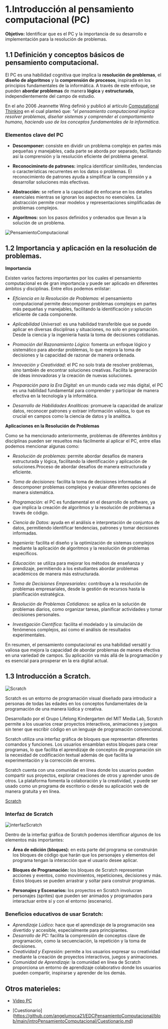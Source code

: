 # 1.Introducción al pensamiento computacional (PC)

**Objetivo:** Identificar que es el PC y la importancia de su desarrollo e implementación para la resolución de problemas.

## 1.1 Definición y conceptos básicos de pensamiento computacional.
El PC es una habilidad cognitiva que implica la **resolución de problemas**, el **diseño de algoritmos** y la **comprensión de procesos**, inspirada en los principios fundamentales de la informática. A través de este enfoque, se pueden **abordar problemas** de manera **lógica** y **estructurada**, independientemente del campo de estudio. 

En el año 2006 Jeannette Wing definió y publicó al artículo [Computational Thinking](https://www.cs.cmu.edu/~15110-s13/Wing06-ct.pdf) en el cual planteó que: *"el pensamiento computacional implica resolver problemas, diseñar sistemas y comprender el comportamiento humano, haciendo uso de los conceptos fundamentales de la informática*. 

### Elementos clave del PC

- **Descomponer:** consiste en dividir un problema complejo en partes más pequeñas y manejables, cada parte se aborda por separado, facilitando así la comprensión y la resolución eficiente del problema general.

- **Reconocimineto de patrones:** implica identificar similitudes, tendencias o características recurrentes en los datos o problemas. El reconocimiento de patrones ayuda a simplificar la comprensión y a desarrollar soluciones más efectivas.

- **Abstracción:** se refiere a la capacidad de enfocarse en los detalles esenciales mientras se ignoran los
aspectos no esenciales. La abstracción permite crear modelos y representaciones simplificadas de problemas complejos.

- **Algoritmos:** son los pasos definidos y ordenados que llevan a la solución de un problema.

![PensamientoComputacional](https://github.com/angelumoca21/EDCPensamientoComputacional/blob/main/imagenes/pensamientoComputacional.png)

## 1.2 Importancia y aplicación en la resolución de problemas.

**Importancia**

Existen varios factores importantes por los cuales el pensamiento computacional es de gran importancia y puede ser aplicado en diferentes ámbitos y disciplinas. Entre ellos podemos enlistar:

- *Eficiencia en la Resolución de Problemas:* el pensamiento computacional permite descomponer problemas complejos en partes más pequeñas y manejables, facilitando la identificación y solución eficiente de cada
componente.

- *Aplicabilidad Universal:* es una habilidad transferible que se puede aplicar en diversas disciplinas y situaciones, no solo en programación. Desde la ciencia y la ingeniería hasta la toma de decisiones cotidianas.

- *Promoción del Razonamiento Lógico:* fomenta un enfoque lógico y sistemático para abordar problemas, lo que mejora la toma de decisiones y la capacidad de razonar de manera ordenada.

- *Innovación y Creatividad*: el PC no solo trata de resolver problemas, sino también de encontrar soluciones creativas. Facilita la generación de ideas innovadoras y la creación de nuevas soluciones.

- *Preparación para la Era Digital:* en un mundo cada vez más digital, el PC es una habilidad fundamental para comprender y participar de manera efectiva en la tecnología y la informática.

- *Desarrollo de Habilidades Analíticas:* promueve la capacidad de analizar datos, reconocer patrones y extraer información valiosa, lo que es crucial en campos como la ciencia de datos y la analítica.

**Aplicaciones en la Resolución de Problemas**

Como se ha mencionado anteriormente, problemas de diferentes ámbitos y disciplinas pueden ser resueltos más fácilmente al aplicar el PC, entre ellas podemos mencionar algunas como:
- *Resolución de problemas:* permite abordar desafíos de manera estructurada y lógica, facilitando la identificación y aplicación de soluciones.Proceso de abordar desafíos de manera estructurada y eficiente.

- *Toma de decisiones:* facilita la toma de decisiones informadas al descomponer problemas complejos y evaluar diferentes opciones de manera sistemática.

- *Programación:* el PC es fundamental en el desarrollo de software, ya que implica la creación de algoritmos y la resolución de problemas a través de código.

- *Ciencia de Datos:* ayuda en el análisis e interpretación de conjuntos de datos, permitiendo identificar tendencias, patrones y tomar decisiones informadas.

- *Ingeniería:* facilita el diseño y la optimización de sistemas complejos mediante la aplicación de algoritmos y la resolución de problemas específicos.

- *Educación:* se utiliza para mejorar los métodos de enseñanza y prendizaje, permitiendo a los estudiantes abordar problemas académicos de manera más estructurada.

- *Toma de Decisiones Empresariales:* contribuye a la resolución de problemas empresariales, desde la gestión de recursos hasta la planificación estratégica.

- *Resolución de Problemas Cotidianos:* se aplica en la solución de problemas diarios, como organizar tareas, planificar actividades y tomar decisiones personales.

- *Investigación Científica*: facilita el modelado y la simulación de fenómenos complejos, así como el análisis de resultados experimentales.

En resumen, el pensamiento computacional es una habilidad versátil y valiosa que mejora la capacidad de abordar problemas de manera efectiva en una variedad de campos. Su aplicación va más allá de la programación y es esencial para prosperar en la era digital actual.

## 1.3 Introducción a Scratch.

![Scratch](https://github.com/angelumoca21/EDCPensamientoComputacional/blob/main/imagenes/scratch.jpg)

Scratch es un entorno de programación visual diseñado para introducir a personas de todas las edades en los conceptos fundamentales de la programación de una manera lúdica y creativa. 

Desarrollado por el Grupo Lifelong Kindergarten del MIT Media Lab, Scratch permite a los usuarios crear proyectos interactivos, animaciones y juegos sin tener que escribir código en un lenguaje de programación convencional.

Scratch utiliza una interfaz gráfica de bloques que representan diferentes comandos y funciones. Los usuarios ensamblan estos bloques para crear programas, lo que facilita el aprendizaje de conceptos de programación sin la necesidad de codificación textual además de que facilita la experimentación y la corrección de errores.

Scratch cuenta con una comunidad en línea donde los usuarios pueden compartir sus proyectos, explorar
creaciones de otros y aprender unos de otros. La plataforma fomenta la colaboración y la creatividad, y puede ser usado como un programa de escritorio o desde su aplicación
web de manera gratuita y en línea.

[Scratch](https://scratch.mit.edu/)

### Interfaz de Scratch
![interfazScratch](https://github.com/angelumoca21/EDCPensamientoComputacional/blob/main/imagenes/interfazScratch.png)

Dentro de la interfaz gráfica de Scratch podemos identificar algunos de los elementos más importantes:
- **Área de edición (bloques):** en esta parte del programa se construirán los bloques de código que harán que los personajes y elementos del programa tengan la interacción que el usuario desee aplicar.

- **Bloques de Programación:** los bloques de Scratch representan acciones y eventos, como movimientos, repeticiones, decisiones y más. Estos bloques se pueden arrastrar y soltar para construir programas.

- **Personajes y Escenarios:** los proyectos en Scratch involucran personajes (sprites) que pueden ser animados y programados para interactuar entre sí y con el entorno (escenario).

### Beneficios educativos de usar Scratch:
- *Aprendizaje Lúdico:* hace que el aprendizaje de la programación sea divertido y accesible, especialmente para principiantes.
- *Desarrollo de PC:* facilita la comprensión de conceptos clave de programación, como la secuenciación, la repetición y la toma de decisiones.
- *Creatividad y Expresión:* permite a los usuarios expresar su creatividad mediante la creación de proyectos interactivos, juegos y animaciones.
- *Comunidad de Aprendizaje:* la comunidad en línea de Scratch proporciona un entorno de aprendizaje colaborativo donde los usuarios pueden compartir, inspirarse y aprender de los demás.

## Otros materieles:
- [Video PC](https://www.youtube.com/watch?v=0TFZfvvB67Y&t=737s)

- [Cuestionario] (https://github.com/angelumoca21/EDCPensamientoComputacional/blob/main/introPensamientoComputacional/Cuestionario.md)